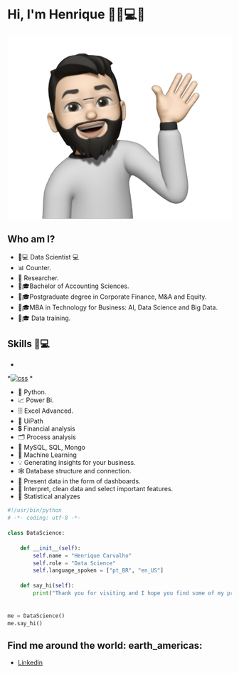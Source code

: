 # **Hi, I'm Henrique** 🙋‍♂️💻👋

###
![GitHub Logo](Avatar01.png)

## Who am I? 

* 🧔💻 Data Scientist 💻
* 📊 Counter.
* 📒 Researcher.
* 🧔🎓Bachelor of Accounting Sciences.
* 🧔🎓Postgraduate degree in Corporate Finance, M&A and Equity.
* 🧔🎓MBA in Technology for Business: AI, Data Science and Big Data.
* 🧔🎓 Data training.

## Skills  🧔💻

*
*[![css](https://skillicons.dev/icons?i=aws,gcp,azure,react,vue,flutter&perline=3)](https://skillicons.dev)
*
* 🐍 Python.
* 📈 Power Bi.
* 🗄  Excel Advanced.
* 🤖 UiPath
* 💲 Financial analysis
* 🗂 Process analysis
* 💽 MySQL, SQL, Mongo
* 🧠 Machine Learning
* 💡 Generating insights for your business.
* 🕸  Database structure and connection.
* 📶 Present data in the form of dashboards.
* 🤔 Interpret, clean data and select important features.
* 🔢 Statistical analyzes

```python
#!/usr/bin/python
# -*- coding: utf-8 -*-

class DataScience:

    def __init__(self):
        self.name = "Henrique Carvalho"
        self.role = "Data Science"
        self.language_spoken = ["pt_BR", "en_US"]

    def say_hi(self):
        print("Thank you for visiting and I hope you find some of my projects interesting.")


me = DataScience()
me.say_hi()
```

## Find me around the world: earth_americas:

* [Linkedin]( https://www.linkedin.com/in/henriquegod%C3%AA/)
